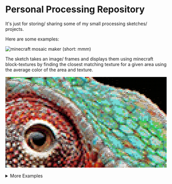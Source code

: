# Personal Processing Repository
 It's just for storing/ sharing some of my small processing sketches/ projects.


 Here are some examples:

 ![minecraft mosaic maker (short: mmm)](https://github.com/JannisElef/Processing/blob/main/minecraft_mosaic/?raw=false)

 The sketch takes an image/ frames and displays them using minecraft block-textures by finding the closest matching texture for a given area using the average color of the area and texture.

 ![alt text](https://github.com/JannisElef/Processing/blob/main/minecraft_mosaic/sample_image.png?raw=true)


<details>
  <summary>More Examples</summary>
  <ol>
    <li>
      <a href="https://github.com/JannisElef/Processing/blob/main/procedual_bauhaus_background_generator/?raw=false">procedual bauhaus background generator (idk)</a>
      <ul>
	<details><summary>Example image</summary><img src="https://github.com/JannisElef/Processing/blob/main/procedual_bauhaus_background_generator/sample_image.png"></details>
      </ul>
    </li>
  </ol>
</details>